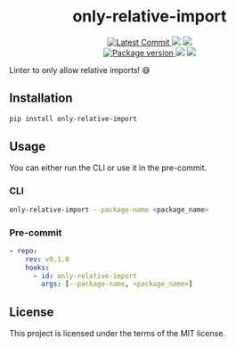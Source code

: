 <h1 align="center">
    <strong>only-relative-import</strong>
</h1>
<p align="center">
    <a href="https://github.com/Kludex/only-relative-import" target="_blank">
        <img src="https://img.shields.io/github/last-commit/Kludex/only-relative-import" alt="Latest Commit">
    </a>
        <img src="https://img.shields.io/github/workflow/status/Kludex/only-relative-import/CI">
        <a href="https://github.com/Kludex/only-relative-import/actions?workflow=CI" target="_blank">
            <img src="https://img.shields.io/badge/Coverage-100%25-success">
        </a>
    <br />
    <a href="https://pypi.org/project/only-relative-import" target="_blank">
        <img src="https://img.shields.io/pypi/v/only-relative-import" alt="Package version">
    </a>
    <img src="https://img.shields.io/pypi/pyversions/only-relative-import">
    <img src="https://img.shields.io/github/license/Kludex/only-relative-import">
</p>

Linter to only allow relative imports! :sweat_smile:

## Installation

```bash
pip install only-relative-import
```

## Usage

You can either run the CLI or use it in the pre-commit.

### CLI

```bash
only-relative-import --package-name <package_name>
```

### Pre-commit

```yaml
- repo:
    rev: v0.1.0
    hooks:
      - id: only-relative-import
        args: [--package-name, <package_name>]
```


## License

This project is licensed under the terms of the MIT license.

